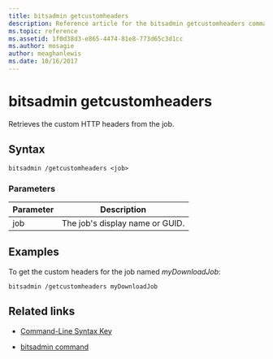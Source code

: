 ```yaml
---
title: bitsadmin getcustomheaders
description: Reference article for the bitsadmin getcustomheaders command, which retrieves the custom HTTP headers from the job.
ms.topic: reference
ms.assetid: 1f0d38d3-e865-4474-81e8-773d65c3d1cc
ms.author: mosagie
author: meaghanlewis
ms.date: 10/16/2017
---
```


# bitsadmin getcustomheaders

Retrieves the custom HTTP headers from the job.

## Syntax

```
bitsadmin /getcustomheaders <job>
```

### Parameters

| Parameter | Description |
| -------------- | -------------- |
| job | The job's display name or GUID. |

## Examples

To get the custom headers for the job named *myDownloadJob*:

```
bitsadmin /getcustomheaders myDownloadJob
```

## Related links

- [Command-Line Syntax Key](command-line-syntax-key.md)

- [bitsadmin command](bitsadmin.md)
